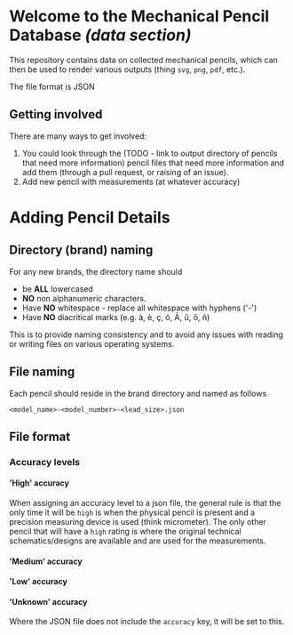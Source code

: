 # Welcome to the Mechanical Pencil Database _(data section)_

This repository contains data on collected mechanical pencils, which can 
then be used to render various outputs (thing `svg`, `png`, `pdf`, etc.).

The file format is JSON 

## Getting involved

There are many ways to get involved:

1. You could look through the (TODO - link to output directory of pencils 
   that need more information) pencil files that need more information and 
   add them (through a pull request, or raising of an issue).
1. Add new pencil with measurements (at whatever accuracy)

# Adding Pencil Details

## Directory (brand) naming

For any new brands, the directory name should 

 - be **ALL** lowercased
 - **NO** non alphanumeric characters.
 - Have **NO** whitespace - replace all whitespace with hyphens ('-')
 - Have **NO** diacritical marks (e.g. à, è, ç, ô, Ä, ŭ, ō, ñ) 

This is to provide naming consistency and to avoid any issues with reading or 
writing files on various operating systems.

## File naming

Each pencil should reside in the brand directory and named as follows

`<model_name>-<model_number>-<lead_size>.json`


## File format

### Accuracy levels

#### 'High' accuracy 

When assigning an accuracy level to a json file, the general rule is that 
the only time it will be `high` is when the physical pencil is present and a 
precision measuring device is used (think micrometer).  The only other 
pencil that will have a `high` rating is where the original technical 
schematics/designs are available and are used for the measurements.

#### 'Medium' accuracy

#### 'Low' accuracy

#### 'Unknown' accuracy

Where the JSON file does not include the `accuracy` key, it will be set to this.


